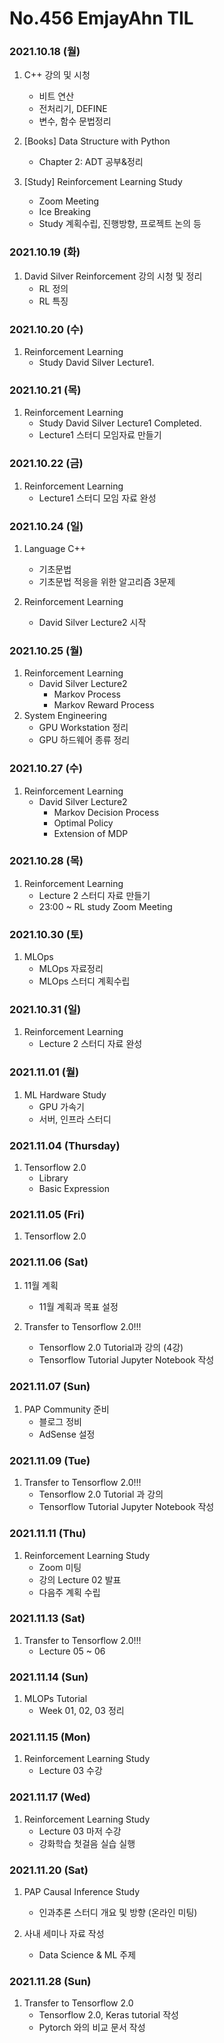 # No.456 EmjayAhn TIL

### 2021.10.18 (월)
1. C++ 강의 및 시청
	- 비트 연산
	- 전처리기, DEFINE
	- 변수, 함수 문법정리

2. [Books] Data Structure with Python
	- Chapter 2: ADT 공부&정리
3. [Study] Reinforcement Learning Study
	- Zoom Meeting
	- Ice Breaking
	- Study 계획수립, 진행방향, 프로젝트 논의 등

### 2021.10.19 (화)
1. David Silver Reinforcement 강의 시청 및 정리
	- RL 정의
	- RL 특징

### 2021.10.20 (수)
1. Reinforcement Learning
	- Study David Silver Lecture1.

### 2021.10.21 (목)
1. Reinforcement Learning
	- Study David Silver Lecture1 Completed.
	- Lecture1 스터디 모임자료 만들기

### 2021.10.22 (금)
1. Reinforcement Learning	
	- Lecture1 스터디 모임 자료 완성

### 2021.10.24 (일)
1. Language C++
	- 기초문법
	- 기초문법 적응을 위한 알고리즘 3문제

2. Reinforcement Learning
	- David Silver Lecture2 시작

### 2021.10.25 (월)
1. Reinforcement Learning
	- David Silver Lecture2
		- Markov Process
		- Markov Reward Process
2. System Engineering
	- GPU Workstation 정리
	- GPU 하드웨어 종류 정리

### 2021.10.27 (수)
1. Reinforcement Learning
	- David Silver Lecture2
		- Markov Decision Process
		- Optimal Policy
		- Extension of MDP

### 2021.10.28 (목)
1. Reinforcement Learning
	- Lecture 2 스터디 자료 만들기
	- 23:00 ~ RL study Zoom Meeting

### 2021.10.30 (토)
1. MLOps
	- MLOps 자료정리
	- MLOps 스터디 계획수립

### 2021.10.31 (일)
1. Reinforcement Learning
	- Lecture 2 스터디 자료 완성

### 2021.11.01 (월)
1. ML Hardware Study
	- GPU 가속기
	- 서버, 인프라 스터디

### 2021.11.04 (Thursday)
1. Tensorflow 2.0
	- Library
	- Basic Expression

### 2021.11.05 (Fri)
1. Tensorflow 2.0

### 2021.11.06 (Sat)
1. 11월 계획
	- 11월 계획과 목표 설정

2. Transfer to Tensorflow 2.0!!!
	- Tensorflow 2.0 Tutorial과 강의 (4강)
	- Tensorflow Tutorial Jupyter Notebook 작성

### 2021.11.07 (Sun)
1. PAP Community 준비
	- 블로그 정비
	- AdSense 설정

### 2021.11.09 (Tue)
1. Transfer to Tensorflow 2.0!!!
	- Tensorflow 2.0 Tutorial 과 강의
	- Tensorflow Tutorial Jupyter Notebook 작성

### 2021.11.11 (Thu)
1. Reinforcement Learning Study
	- Zoom 미팅
	- 강의 Lecture 02 발표
	- 다음주 계획 수립

### 2021.11.13 (Sat)
1. Transfer to Tensorflow 2.0!!!
	- Lecture 05 ~ 06

### 2021.11.14 (Sun)
1. MLOPs Tutorial
	- Week 01, 02, 03 정리

### 2021.11.15 (Mon)
1. Reinforcement Learning Study
	- Lecture 03 수강

### 2021.11.17 (Wed)
1. Reinforcement Learning Study
	- Lecture 03 마저 수강
	- 강화학습 첫걸음 실습 실행

### 2021.11.20 (Sat)
1. PAP Causal Inference Study
	- 인과추론 스터디 개요 및 방향 (온라인 미팅)

2. 사내 세미나 자료 작성
	- Data Science & ML 주제

### 2021.11.28 (Sun)
1. Transfer to Tensorflow 2.0
	- Tensorflow 2.0, Keras tutorial 작성
	- Pytorch 와의 비교 문서 작성

